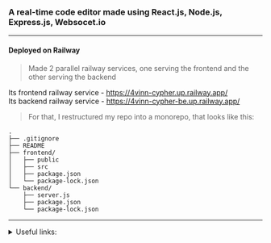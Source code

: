 ### A real-time code editor made using React.js, Node.js, Express.js, Websocet.io

---

#### Deployed on Railway

>Made 2 parallel railway services, one serving the frontend and the other serving the backend

Its frontend railway service - https://4vinn-cypher.up.railway.app/ <br>
Its backend railway service  - https://4vinn-cypher-be.up.railway.app/ <br>

>For that, I restructured my repo into a monorepo, that looks like this:
```
.
├── .gitignore
├── README
├── frontend/
│   ├── public
│   ├── src
│   ├── package.json
│   └── package-lock.json
└── backend/
    ├── server.js
    ├── package.json
    └── package-lock.json
```

---















<details>
<summary> Useful links: </summary> 

<br>

```
https://discord.com/channels/713503345364697088/1187120237947125910 
```
```
https://chat.openai.com/share/405fc4b6-ee1b-49ba-a3a7-84ed640c568a  
```
```
https://chat.openai.com/share/996d4d7c-8a60-4037-a4cd-b017fc0699c1
```

</details>
